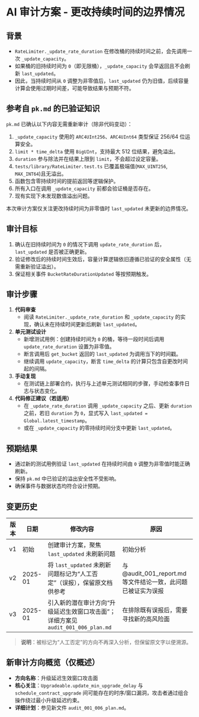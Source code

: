 # AI 审计方案 - 更改持续时间的边界情况

## 背景
- `RateLimiter._update_rate_duration` 在修改桶的持续时间之前，会先调用一次 `_update_capacity`。
- 如果桶的旧持续时间为 `0`（即无限桶），`_update_capacity` 会早返回且不会刷新 `last_updated`。
- 因此，当持续时间从 `0` 调整为非零值后，`last_updated` 仍为旧值，后续容量计算会使用过期时间差，可能导致结果与预期不符。

## 参考自 `pk.md` 的已验证知识
`pk.md` 已确认以下内容无需重新审计（除非代码变动）：
1. `_update_capacity` 使用的 `ARC4UInt256`、`ARC4UInt64` 类型保证 256/64 位运算安全。
2. `limit * time_delta` 使用 `BigUInt`，支持最大 512 位结果，避免溢出。
3. `duration` 参与除法并在结果上限到 `limit`，不会超过设定容量。
4. `tests/library/RateLimiter.test.ts` 已覆盖极端值(`MAX_UINT256`, `MAX_INT64`)且无溢出。
5. 函数包含零持续时间的提前返回等逻辑保护。
6. 所有入口在调用 `_update_capacity` 前都会验证桶是否存在。
7. 现有实现下未发现数值溢出问题。

本次审计方案仅关注更改持续时间为非零值时 `last_updated` 未更新的边界情况。

## 审计目标
1. 确认在旧持续时间为 `0` 的情况下调用 `update_rate_duration` 后，`last_updated` 是否被正确更新。
2. 验证修改后的持续时间生效后，容量计算逻辑依旧遵循已验证的安全属性（无需重新验证溢出）。
3. 保证相关事件 `BucketRateDurationUpdated` 等按预期触发。

## 审计步骤
1. **代码审查**
   - 阅读 `RateLimiter._update_rate_duration` 和 `_update_capacity` 的实现，确认未在持续时间更新后刷新 `last_updated`。
2. **单元测试设计**
   - 新增测试用例：创建持续时间为 `0` 的桶，等待一段时间后调用 `update_rate_duration` 设置为非零值。
   - 断言调用后 `get_bucket` 返回的 `last_updated` 为调用当下的时间戳。
   - 继续调用 `update_capacity`，断言 `time_delta` 的计算只包含自更改时间起的间隔。
3. **手动复现**
   - 在测试链上部署合约，执行与上述单元测试相同的步骤，手动检查事件日志与状态变化。
4. **代码修正建议（若适用）**
   - 在 `_update_rate_duration` 调用 `_update_capacity` 之后、更新 `duration` 之前，若旧 `duration` 为 `0`，显式写入 `last_updated = Global.latest_timestamp`。
   - 或在 `_update_capacity` 的零持续时间分支中更新 `last_updated`。

## 预期结果
- 通过新的测试用例验证 `last_updated` 在持续时间由 `0` 调整为非零值时能正确刷新。
- 保持 `pk.md` 中已验证的溢出安全性不受影响。
- 确保事件与数据状态均符合设计预期。

## 变更历史

| 版本 | 日期 | 修改内容 | 原因 |
| ---- | ---- | -------- | ---- |
| v1   | 初始 | 创建审计方案，聚焦 `last_updated` 未刷新问题 | 初始分析 |
| v2   | 2025-01 | 将 `last_updated` 未刷新问题标记为“人工否定”（误报），保留原文档供参考 | 与 @audit_001_report.md 等文件结论一致，此问题已被证实为误报 |
| v3   | 2025-01 | 引入新的潜在审计方向“升级延迟生效窗口攻击面”；详细方案见 `audit_001_006_plan.md` | 在排除既有误报后，需要寻找新的高风险面 |

> **说明**：被标记为“人工否定”的方向不再深入分析，但保留原文字以便溯源。

## 新审计方向概览（仅概述）

- **方向名称**：升级延迟生效窗口攻击面
- **核心关注**：`Upgradeable.update_min_upgrade_delay` 与 `schedule_contract_upgrade` 间可能存在的时序/窗口漏洞，攻击者通过组合操作绕过最小升级延迟约束。
- **详细计划**：参见新文件 `audit_001_006_plan.md`。

